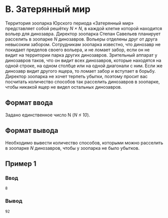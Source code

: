 # B. Затерянный мир

Территория зоопарка Юрского периода «Затерянный мир» представляет собой решётку _N × N_, в каждой клетке которой
находится вольер для динозавра. Директор зоопарка Степан Савельев планирует расселить в зоопарке _N_ динозавров. Вольеры
отделены друг от друга невысоким забором. Сотрудникам зоопарка известно, что динозавр не покидает пределов своего
вольера, и не ломает забор, если он не видит на территории парка других динозавров. Зрительный аппарат у динозавров
таков, что он видит всех динозавров, которые находятся на одной строке, на одном столбце или на одной диагонали с ним.
Если же динозавр видит другого ящера, то ломает забор и вступает в борьбу. Директор зоопарка не хочет терпеть убытки,
поэтому просит вас посчитать количество способов так расселить динозавров в зоопарке, чтобы никакой ящер не видел
остальных динозавров.

## Формат ввода

Задано единственное число N (_N ≤ 10_).

## Формат вывода

Необходимо вывести количество способов, которыми можно расселить в зоопарке _N_ динозавров, чтобы у зоопарка не было
убытков.

## Пример 1

### Ввод

    8

### Вывод

    92
